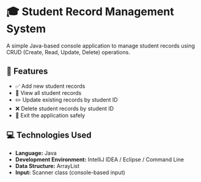 # 🎓 Student Record Management System

A simple Java-based console application to manage student records using CRUD (Create, Read, Update, Delete) operations.

## 📌 Features

- ✅ Add new student records  
- 📄 View all student records  
- ✏️ Update existing records by student ID  
- ❌ Delete student records by student ID  
- 🚪 Exit the application safely

## 💻 Technologies Used

- **Language:** Java  
- **Development Environment:** IntelliJ IDEA / Eclipse / Command Line  
- **Data Structure:** ArrayList  
- **Input:** Scanner class (console-based input)
